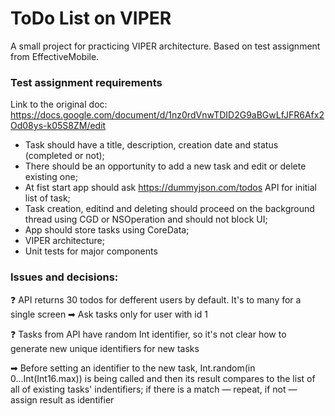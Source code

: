 # ToDo List on VIPER
A small project for practicing VIPER architecture. Based on test assignment from EffectiveMobile.

### Test assignment requirements
Link to the original doc: https://docs.google.com/document/d/1nz0rdVnwTDID2G9aBGwLfJFR6Afx2Od08ys-k05S8ZM/edit
- Task should have a title, description, creation date and status (completed or not);
- There should be an opportunity to add a new task and edit or delete existing one;
- At fist start app should ask https://dummyjson.com/todos API for initial list of task;
- Task creation, editind and deleting should proceed on the background thread using CGD or NSOperation and should not block UI;
- App should store tasks using CoreData;
- VIPER architecture;
- Unit tests for major components

### Issues and decisions:

❓ API returns 30 todos for defferent users by default. It's to many for a single screen
➡ Ask tasks only for user with id 1

❓ Tasks from API have random Int identifier, so it's not clear how to generate new unique identifiers for new tasks

➡ Before setting an identifier to the new task, Int.random(in 0...Int(Int16.max)) is being called and then its result compares to the list of all of existing tasks' indentifiers; if there is a match — repeat, if not — assign result as identifier
